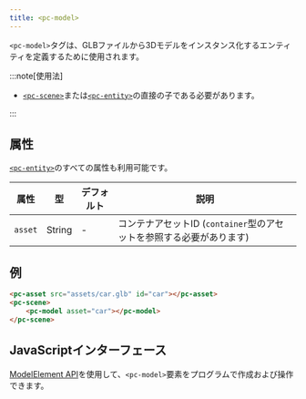 ```yaml
---
title: <pc-model>
---
```


`<pc-model>`タグは、GLBファイルから3Dモデルをインスタンス化するエンティティを定義するために使用されます。

:::note[使用法]

* [`<pc-scene>`](../pc-scene)または[`<pc-entity>`](../pc-entity)の直接の子である必要があります。

:::

## 属性

[`<pc-entity>`](../pc-entity)のすべての属性も利用可能です。

<div className="attribute-table">

| 属性 | 型 | デフォルト | 説明 |
| --- | --- | --- | --- |
| `asset` | String | - | コンテナアセットID (`container`型のアセットを参照する必要があります) |

</div>

## 例

```html
<pc-asset src="assets/car.glb" id="car"></pc-asset>
<pc-scene>
    <pc-model asset="car"></pc-model>
</pc-scene>
```

## JavaScriptインターフェース

[ModelElement API](https://api.playcanvas.com/web-components/classes/ModelElement.html)を使用して、`<pc-model>`要素をプログラムで作成および操作できます。
